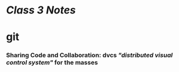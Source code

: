 # *Class 3 Notes*

# git

### Sharing Code and Collaboration: dvcs *"distributed visual control system"* for the masses
